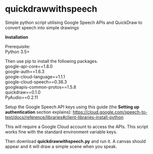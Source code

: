 # quickdrawwithspeech
Simple python script utilising Google Speech APIs and QuickDraw to convert speech into simple drawings  

**Installation**  

Prerequisite:  
Python 3.5+  

Then use pip to install the following packages.  
google-api-core==1.8.0  
google-auth==1.6.3  
google-cloud-language==1.1.1  
google-cloud-speech==0.36.3  
googleapis-common-protos==1.5.8  
quickdraw==0.1.0  
PyAudio==0.2.11  

Setup the Google Speech API keys using this guide (the **Setting up authentication** section explains):  https://cloud.google.com/speech-to-text/docs/reference/libraries#client-libraries-install-python

This will require a Google Cloud account to access the APIs.  This script works fine with the standard environment variable keys.

Then download **quickdrawwithspeech.py** and run it.  A canvas should appear and it will draw a simple scene when you speak.
